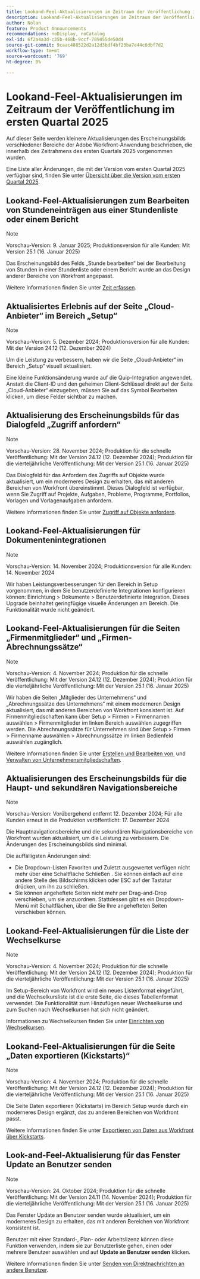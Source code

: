 ```yaml
---
title: Lookand-Feel-Aktualisierungen im Zeitraum der Veröffentlichung im ersten Quartal 2025
description: Lookand-Feel-Aktualisierungen im Zeitraum der Veröffentlichung im ersten Quartal 2025
author: Nolan
feature: Product Announcements
recommendations: noDisplay, noCatalog
exl-id: 6f2a4a3d-c35b-468b-9ccf-789455de50d4
source-git-commit: 9caac488522d2a12d3bdf4bf23ba7e44c6dbf7d2
workflow-type: tm+mt
source-wordcount: '769'
ht-degree: 0%

---
```


# Lookand-Feel-Aktualisierungen im Zeitraum der Veröffentlichung im ersten Quartal 2025

Auf dieser Seite werden kleinere Aktualisierungen des Erscheinungsbilds verschiedener Bereiche der Adobe Workfront-Anwendung beschrieben, die innerhalb des Zeitrahmens des ersten Quartals 2025 vorgenommen wurden.

Eine Liste aller Änderungen, die mit der Version vom ersten Quartal 2025 verfügbar sind, finden Sie unter [Übersicht über die Version vom ersten Quartal 2025](/help/quicksilver/product-announcements/product-releases/25-q1-release-activity/25-q1-release-overview.md).


## Lookand-Feel-Aktualisierungen zum Bearbeiten von Stundeneinträgen aus einer Stundenliste oder einem Bericht

>[!NOTE]
>
>Vorschau-Version: 9. Januar 2025; Produktionsversion für alle Kunden: Mit Version 25.1 (16. Januar 2025)

Das Erscheinungsbild des Felds „Stunde bearbeiten“ bei der Bearbeitung von Stunden in einer Stundenliste oder einem Bericht wurde an das Design anderer Bereiche von Workfront angepasst.

Weitere Informationen finden Sie unter [Zeit erfassen](/help/quicksilver/timesheets/create-and-manage-timesheets/log-time.md).


## Aktualisiertes Erlebnis auf der Seite „Cloud-Anbieter“ im Bereich „Setup“

>[!NOTE]
>
>Vorschau-Version: 5. Dezember 2024; Produktionsversion für alle Kunden: Mit der Version 24.12 (12. Dezember 2024)

Um die Leistung zu verbessern, haben wir die Seite „Cloud-Anbieter“ im Bereich „Setup“ visuell aktualisiert.

Eine kleine Funktionsänderung wurde auf die Quip-Integration angewendet. Anstatt die Client-ID und den geheimen Client-Schlüssel direkt auf der Seite „Cloud-Anbieter“ einzugeben, müssen Sie auf das Symbol Bearbeiten klicken, um diese Felder sichtbar zu machen.

## Aktualisierung des Erscheinungsbilds für das Dialogfeld „Zugriff anfordern“

>[!NOTE]
>
>Vorschau-Version: 28. November 2024; Produktion für die schnelle Veröffentlichung: Mit der Version 24.12 (12. Dezember 2024); Produktion für die vierteljährliche Veröffentlichung: Mit der Version 25.1 (16. Januar 2025)

Das Dialogfeld für das Anfordern des Zugriffs auf Objekte wurde aktualisiert, um ein moderneres Design zu erhalten, das mit anderen Bereichen von Workfront übereinstimmt. Dieses Dialogfeld ist verfügbar, wenn Sie Zugriff auf Projekte, Aufgaben, Probleme, Programme, Portfolios, Vorlagen und Vorlagenaufgaben anfordern.

Weitere Informationen finden Sie unter [Zugriff auf Objekte anfordern](/help/quicksilver/workfront-basics/grant-and-request-access-to-objects/request-access.md).

## Lookand-Feel-Aktualisierungen für Dokumentenintegrationen

>[!NOTE]
>
>Vorschau-Version: 14. November 2024; Produktionsversion für alle Kunden: 14. November 2024

Wir haben Leistungsverbesserungen für den Bereich in Setup vorgenommen, in dem Sie benutzerdefinierte Integrationen konfigurieren können: Einrichtung > Dokumente > Benutzerdefinierte Integration. Dieses Upgrade beinhaltet geringfügige visuelle Änderungen am Bereich. Die Funktionalität wurde nicht geändert.

## Lookand-Feel-Aktualisierungen für die Seiten „Firmenmitglieder“ und „Firmen-Abrechnungssätze“

>[!NOTE]
>
>Vorschau-Version: 4. November 2024; Produktion für die schnelle Veröffentlichung: Mit der Version 24.12 (12. Dezember 2024); Produktion für die vierteljährliche Veröffentlichung: Mit der Version 25.1 (16. Januar 2025)

Wir haben die Seiten „Mitglieder des Unternehmens“ und „Abrechnungssätze des Unternehmens“ mit einem moderneren Design aktualisiert, das mit anderen Bereichen von Workfront konsistent ist. Auf Firmenmitgliedschaften kann über Setup > Firmen > Firmennamen auswählen > Firmenmitglieder im linken Bereich auswählen zugegriffen werden. Die Abrechnungssätze für Unternehmen sind über Setup > Firmen > Firmenname auswählen > Abrechnungssätze im linken Bedienfeld auswählen zugänglich.

Weitere Informationen finden Sie unter [Erstellen und Bearbeiten von &#x200B;](/help/quicksilver/administration-and-setup/set-up-workfront/organizational-setup/create-and-edit-companies.md) und [Verwalten von Unternehmensmitgliedschaften](/help/quicksilver/administration-and-setup/set-up-workfront/organizational-setup/manage-company-memberships.md).

## Aktualisierungen des Erscheinungsbilds für die Haupt- und sekundären Navigationsbereiche

>[!NOTE]
>
>Vorschau-Version: Vorübergehend entfernt 12. Dezember 2024; Für alle Kunden erneut in die Produktion veröffentlicht: 17. Dezember 2024

Die Hauptnavigationsbereiche und die sekundären Navigationsbereiche von Workfront wurden aktualisiert, um die Leistung zu verbessern. Die Änderungen des Erscheinungsbilds sind minimal.

Die auffälligsten Änderungen sind:

* Die Dropdown-Listen Favoriten und Zuletzt ausgewertet verfügen nicht mehr über eine Schaltfläche Schließen . Sie können einfach auf eine andere Stelle des Bildschirms klicken oder ESC auf der Tastatur drücken, um ihn zu schließen.
* Sie können angeheftete Seiten nicht mehr per Drag-and-Drop verschieben, um sie anzuordnen. Stattdessen gibt es ein Dropdown-Menü mit Schaltflächen, über die Sie Ihre angehefteten Seiten verschieben können.

## Lookand-Feel-Aktualisierungen für die Liste der Wechselkurse

>[!NOTE]
>
>Vorschau-Version: 4. November 2024; Produktion für die schnelle Veröffentlichung: Mit der Version 24.12 (12. Dezember 2024); Produktion für die vierteljährliche Veröffentlichung: Mit der Version 25.1 (16. Januar 2025)

Im Setup-Bereich von Workfront wird ein neues Listenformat eingeführt, und die Wechselkursliste ist die erste Seite, die dieses Tabellenformat verwendet. Die Funktionalität zum Hinzufügen neuer Wechselkurse und zum Suchen nach Wechselkursen hat sich nicht geändert.

Informationen zu Wechselkursen finden Sie unter [Einrichten von Wechselkursen](/help/quicksilver/administration-and-setup/manage-workfront/exchange-rates/set-up-exchange-rates.md).

## Lookand-Feel-Aktualisierungen für die Seite „Daten exportieren (Kickstarts)“

>[!NOTE]
>
>Vorschau-Version: 4. November 2024; Produktion für die schnelle Veröffentlichung: Mit der Version 24.12 (12. Dezember 2024); Produktion für die vierteljährliche Veröffentlichung: Mit der Version 25.1 (16. Januar 2025)

Die Seite Daten exportieren (Kickstarts) im Bereich Setup wurde durch ein moderneres Design ergänzt, das zu anderen Bereichen von Workfront passt.

Weitere Informationen finden Sie unter [Exportieren von Daten aus Workfront über Kickstarts](/help/quicksilver/administration-and-setup/manage-workfront/using-kick-starts/export-data-from-wf-via-kick-starts.md).

## Look-and-Feel-Aktualisierung für das Fenster Update an Benutzer senden

>[!NOTE]
>
>Vorschau-Version: 24. Oktober 2024; Produktion für die schnelle Veröffentlichung: Mit der Version 24.11 (14. November 2024); Produktion für die vierteljährliche Veröffentlichung: Mit der Version 25.1 (16. Januar 2025)

Das Fenster Update an Benutzer senden wurde aktualisiert, um ein moderneres Design zu erhalten, das mit anderen Bereichen von Workfront konsistent ist.

Benutzer mit einer Standard-, Plan- oder Arbeitslizenz können diese Funktion verwenden, indem sie zur Benutzerliste gehen, einen oder mehrere Benutzer auswählen und auf **Update an Benutzer senden** klicken.

Weitere Informationen finden Sie unter [Senden von Direktnachrichten an andere Benutzer](/help/quicksilver/people-teams-and-groups/work-directly-with-others/send-direct-messages-to-other-users.md).
